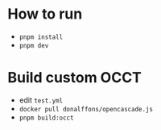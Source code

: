 # How to run
- `pnpm install`
- `pnpm dev`

# Build custom OCCT
- edit `test.yml`
- `docker pull donalffons/opencascade.js`
- `pnpm build:occt`